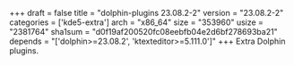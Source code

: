 +++
draft = false
title = "dolphin-plugins 23.08.2-2"
version = "23.08.2-2"
categories = ['kde5-extra']
arch = "x86_64"
size = "353960"
usize = "2381764"
sha1sum = "d0f19af200520fc08eebfb04e2d6bf278693ba21"
depends = "['dolphin>=23.08.2', 'ktexteditor>=5.111.0']"
+++
Extra Dolphin plugins.